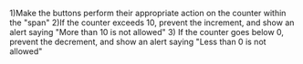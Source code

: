 1)Make the buttons perform their appropriate action on the counter within the "span"
2)If the counter exceeds 10, prevent the increment, and show an alert saying "More than 10 is not allowed"
3) If the counter goes below 0, prevent the decrement, and show an alert saying "Less than 0 is not allowed"
